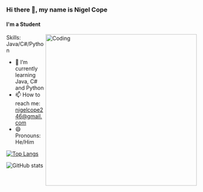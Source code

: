 ### Hi there 👋, my name is Nigel Cope
#### I'm a Student
<img align="right" alt="Coding" width="400" src="https://cdn.dribbble.com/users/1162077/screenshots/3848914/programmer.gif">


Skills: Java/C#/Python

- 🌱 I’m currently learning Java, C# and Python 
- 📫 How to reach me: nigelcope246@gmail.com 
- 😄 Pronouns: He/Him 



[![Top Langs](https://github-readme-stats.vercel.app/api/top-langs/?username=ImCoffeee)](https://github.com/anuraghazra/github-readme-stats)

![GitHub stats](https://github-readme-stats.vercel.app/api?username=ImCoffeee&show_icons=true)  


